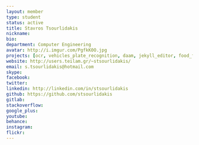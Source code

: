 ```yaml
---
layout: member
type: student
status: active
title: Stavros Tsourlidakis
nickname:
bio:
department: Computer Engineering
avatar: http://i.imgur.com/PgfkK0O.jpg
projects: [ocr, vehicles_plate_recognition, daam, jekyll_editor, food_for_charity, eco_driving_analysis, is_this_licensed]
website: http://users.teilam.gr/~stsourlidakis/
email: s.tsourlidakis@hotmail.com
skype:
facebook:
twitter:
linkedin: http://linkedin.com/in/stsourlidakis
github: https://github.com/stsourlidakis
gitlab:
stackoverflow:
google_plus:
youtube:
behance:
instagram:
flickr:
---
```


